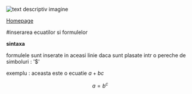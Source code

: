 <script id="MathJax-script" async src="https://cdn.jsdelivr.net/npm/mathjax@3/es5/tex-mml-chtml.js"></script>

![text descriptiv imagine](https://www.teamexact.cz/c3img/00000081/02/06-inzenyrska-geodezie-04.jpg)


[Homepage](index.md)

#inserarea ecuatilor si formulelor 

**sintaxa**

formulele sunt inserate in aceasi linie daca sunt plasate intr o pereche de simboluri : '$'

exemplu : aceasta este o ecuatie $a+bc$

$$a=b^c$$
